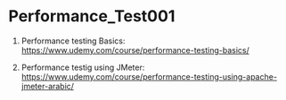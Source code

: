 # Performance_Test001

1. Performance testing Basics:
https://www.udemy.com/course/performance-testing-basics/

2. Performance testig using JMeter:
https://www.udemy.com/course/performance-testing-using-apache-jmeter-arabic/


